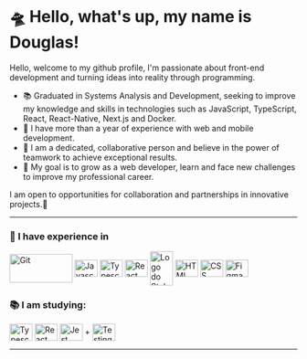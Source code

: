 # 🛸 Hello, what's up, my name is Douglas!

Hello, welcome to my github profile, I'm passionate about front-end development and turning ideas into reality through programming.

- 📚 Graduated in Systems Analysis and Development, seeking to improve my knowledge and skills in technologies such as JavaScript, TypeScript, React, React-Native, Next.js and Docker.
- 🚀 I have more than a year of experience with web and mobile development.
- 🤝 I am a dedicated, collaborative person and believe in the power of teamwork to achieve exceptional results.
- 🌱 My goal is to grow as a web developer, learn and face new challenges to improve my professional career.

I am open to opportunities for collaboration and partnerships in innovative projects.🚀

<hr/>

### 🚀 I have experience in

<div style="display: inline_block">
 <img align="center"  alt="Git" height="50" width="110" src="https://img.shields.io/badge/GitHub-100000?style=for-the-badge&logo=github&logoColor=white" />
<img  align="center" alt="Javascript" height="30" width="40" src="https://cdn.jsdelivr.net/gh/devicons/devicon/icons/javascript/javascript-original.svg" />
<img  align="center" alt="Typescript" height="30" width="40" src="https://cdn.jsdelivr.net/gh/devicons/devicon/icons/typescript/typescript-original.svg" />
<img align="center" alt="React" height="30" width="40" src="https://cdn.jsdelivr.net/gh/devicons/devicon/icons/react/react-original.svg" />
 <img align="center" alt="Logo do Styled Components" height="60" width="40" src="https://cdn.sanity.io/images/djtlwm1o/production/cd48e3fba521deb47078ea36b7073e2f0e511af7-257x286.png">
  <img align="center" alt="HTML" height="30" width="40"  src="https://cdn.jsdelivr.net/gh/devicons/devicon/icons/html5/html5-original.svg" />
 <img  align="center" alt="CSS" height="30" width="40"  src="https://cdn.jsdelivr.net/gh/devicons/devicon/icons/css3/css3-original.svg" />
 <!-- <img align="center" alt="Logo Bootstrap" height="30" width="40" src="https://getbootstrap.com/docs/5.2/assets/brand/bootstrap-logo-shadow.png"> -->
 <!-- <img align="center" alt="Sass" height="30" width="40" src="https://cdn.jsdelivr.net/gh/devicons/devicon/icons/sass/sass-original.svg" /> -->
<!-- <img align="center" alt="Illustrator" height="30" width="40" src="https://cdn.jsdelivr.net/gh/devicons/devicon/icons/illustrator/illustrator-plain.svg" /> -->
 <img align="center"  alt="Figma" height="30" width="40" src="https://cdn.jsdelivr.net/gh/devicons/devicon/icons/figma/figma-original.svg" />

</div>
   
### 📚 I am studying:

<div style="display: inline_block">
 <img  align="center" alt="Typescript" height="30" width="40" src="https://cdn.jsdelivr.net/gh/devicons/devicon/icons/typescript/typescript-original.svg" />
 <img align="center" alt="React" height="30" width="40" src="https://cdn.jsdelivr.net/gh/devicons/devicon/icons/react/react-original.svg" />
<img align="center" alt="Jest" height="30" width="40" src="https://cdn.jsdelivr.net/gh/devicons/devicon/icons/jest/jest-plain.svg" /> +
   <img align="center" alt="Testing Library" height="30" width="40" src="https://testing-library.com/img/octopus-64x64.png" />

</div>
 
 <hr/>

<!---

- 👋 Hi, I’m @douglasfcsdev
- 👀 I’m interested in ...
- 🌱 I’m currently learning ...
- 💞️ I’m looking to collaborate on ...
- 📫 How to reach me ...


douglasfcsdev/douglasfcsdev is a ✨ special ✨ repository because its `README.md` (this file) appears on your GitHub profile.
You can click the Preview link to take a look at your changes.
--->
